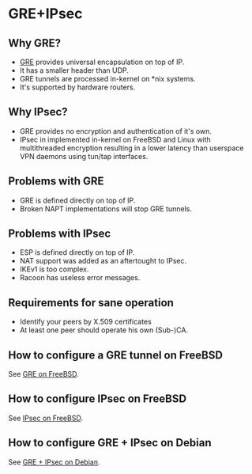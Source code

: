 # GRE+IPsec

## Why GRE?
* [GRE](https://en.wikipedia.org/wiki/GRE) provides universal encapsulation on top of IP.
* It has a smaller header than UDP.
* GRE tunnels are processed in-kernel on *nix systems.
* It's supported by hardware routers.

## Why IPsec?
* GRE provides no encryption and authentication of it's own.
* IPsec in implemented in-kernel on FreeBSD and Linux with multithreaded encryption resulting in a lower latency than userspace VPN daemons using tun/tap interfaces.

## Problems with GRE
* GRE is defined directly on top of IP.
* Broken NAPT implementations will stop GRE tunnels.

## Problems with IPsec
* ESP is defined directly on top of IP.
* NAT support was added as an aftertought to IPsec.
* IKEv1 is too complex.
* Racoon has useless error messages.

## Requirements for sane operation
* Identify your peers by X.509 certificates
* At least one peer should operate his own (Sub-)CA.

## How to configure a GRE tunnel on FreeBSD
See [GRE on FreeBSD](gre-on-freebsd).

## How to configure IPsec on FreeBSD
See [IPsec on FreeBSD](ipsec-on-freebsd).

## How to configure GRE + IPsec on Debian
See [GRE + IPsec on Debian](gre-plus-ipsec-debian).
